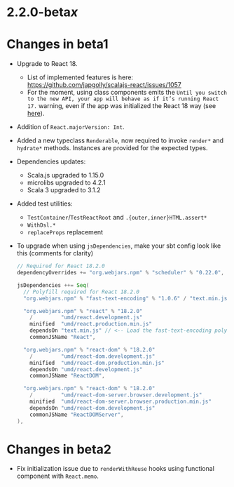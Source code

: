 # 2.2.0-beta*x*

# Changes in beta1

- Upgrade to React 18.

  - List of implemented features is here: https://github.com/japgolly/scalajs-react/issues/1057
  - For the moment, using class components emits the `Until you switch to the new API, your app will behave as if it’s running React 17.` warning, even if the app was initialized the React 18 way (see [here](https://react.dev/blog/2022/03/08/react-18-upgrade-guide#updates-to-client-rendering-apis)).

- Addition of `React.majorVersion: Int`.

- Added a new typeclass `Renderable`, now required to invoke `render*` and `hydrate*` methods. Instances are provided for the expected types.

- Dependencies updates:

  - Scala.js upgraded to 1.15.0
  - microlibs upgraded to 4.2.1
  - Scala 3 upgraded to 3.1.2

- Added test utilities:

  - `TestContainer`/`TestReactRoot` and `.{outer,inner}HTML.assert*`
  - `WithDsl.*`
  - `replaceProps` replacement

- To upgrade when using `jsDependencies`, make your sbt config look like this (comments for clarity)

  ```scala
  // Required for React 18.2.0
  dependencyOverrides += "org.webjars.npm" % "scheduler" % "0.22.0",

  jsDependencies ++= Seq(
    // Polyfill required for React 18.2.0
    "org.webjars.npm" % "fast-text-encoding" % "1.0.6" / "text.min.js" minified "text.min.js"

    "org.webjars.npm" % "react" % "18.2.0"
      /         "umd/react.development.js"
      minified  "umd/react.production.min.js"
      dependsOn "text.min.js" // <-- Load the fast-text-encoding polyfill before loading React itself
      commonJSName "React",

    "org.webjars.npm" % "react-dom" % "18.2.0"
      /         "umd/react-dom.development.js"
      minified  "umd/react-dom.production.min.js"
      dependsOn "umd/react.development.js"
      commonJSName "ReactDOM",

    "org.webjars.npm" % "react-dom" % "18.2.0"
      /         "umd/react-dom-server.browser.development.js"
      minified  "umd/react-dom-server.browser.production.min.js"
      dependsOn "umd/react-dom.development.js"
      commonJSName "ReactDOMServer",
  ),
  ```

# Changes in beta2

- Fix initialization issue due to `renderWithReuse` hooks using functional component with `React.memo`.
